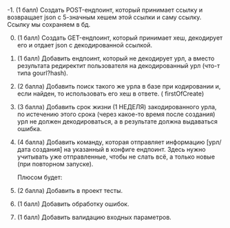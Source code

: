 -1. (1 балл) Создать POST-ендпоинт, который принимает ссылку и возвращает json с 5-значным хешем этой ссылки и саму
ссылку. Ссылку мы сохраняем в бд.

0. (1 балл) Создать GET-ендпоинт, который принимает хеш, декодирует его и отдает json с декодированной ссылкой.
1. (1 балл) Добавить ендпоинт, который не декодирует урл, а вместо результата редиректит пользователя на декодированный
   урл (что-т типа gourl?hash).
2. (2 балла) Добавить поиск такого же урла в базе при кодировании и, если найден, то использовать его хеш в ответе. (
   firstOfCreate)
3. (3 балла) Добавить срок жизни (1 НЕДЕЛЯ) закодированного урла, по истечению этого срока (через какое-то время после
   создания) урл не должен декодироваться, а в результате должна выдаваться ошибка.

4. (4 балла) Добавить команду, которая отправляет информацию [урл/дата создания] на указанный в конфиге ендпоинт. Здесь
   нужно учитывать уже отправленные, чтобы не слать всё, а только новые (при повторном запуске).

   Плюсом будет:
1. (2 балла) Добавить в проект тесты.
2. (1 балл) Добавить обработку ошибок.
3. (1 балл) Добавить валидацию входных параметров.